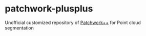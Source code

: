# patchwork-plusplus
Unofficial customized repository of [Patchwork++](https://github.com/url-kaist/patchwork-plusplus) for Point cloud segmentation
